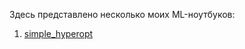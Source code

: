 Здесь представлено несколько моих ML-ноутбуков:

1. <a href="https://nbviewer.jupyter.org/github/stmyst/ML-notebooks/blob/master/simple_hyperopt.ipynb">simple_hyperopt</a>
